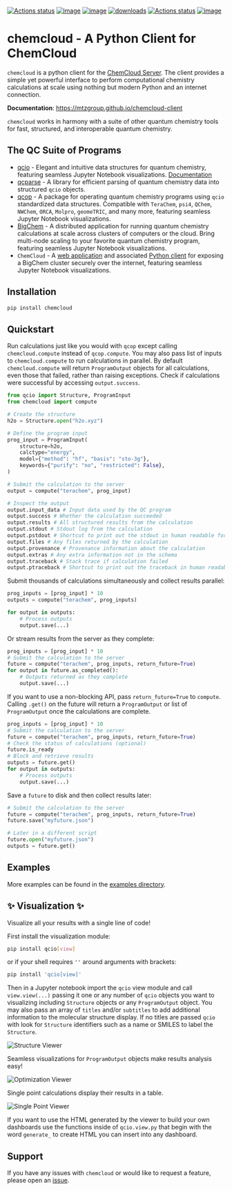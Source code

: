 [![Actions status](https://github.com/mtzgroup/chemcloud-client/workflows/Tests/badge.svg)](https://github.com/mtzgroup/chemcloud-client/actions/workflows/test.yaml)
[![image](https://img.shields.io/pypi/v/chemcloud.svg?color=%2334D058&label=pypi%20package)](https://pypi.python.org/pypi/chemcloud)
[![image](https://img.shields.io/pypi/pyversions/chemcloud.svg)](https://pypi.python.org/pypi/chemcloud)
[![downloads](https://static.pepy.tech/badge/chemcloud/month)](https://pepy.tech/project/chemcloud)
[![Actions status](https://github.com/mtzgroup/chemcloud-client/workflows/Basic%20Code%20Quality/badge.svg)](https://github.com/mtzgroup/chemcloud-client/actions/workflows/basic-code-quality.yaml)
[![image](https://img.shields.io/pypi/l/chemcloud.svg?color=%2334D058)](https://pypi.python.org/pypi/chemcloud)

# chemcloud - A Python Client for ChemCloud

`chemcloud` is a python client for the [ChemCloud Server](https://github.com/mtzgroup/chemcloud-server). The client provides a simple yet powerful interface to perform computational chemistry calculations at scale using nothing but modern Python and an internet connection.

**Documentation**: <https://mtzgroup.github.io/chemcloud-client>

`chemcloud` works in harmony with a suite of other quantum chemistry tools for fast, structured, and interoperable quantum chemistry.

## The QC Suite of Programs

- [qcio](https://github.com/coltonbh/qcio) - Elegant and intuitive data structures for quantum chemistry, featuring seamless Jupyter Notebook visualizations. [Documentation](https://qcio.coltonhicks.com)
- [qcparse](https://github.com/coltonbh/qcparse) - A library for efficient parsing of quantum chemistry data into structured `qcio` objects.
- [qcop](https://github.com/coltonbh/qcop) - A package for operating quantum chemistry programs using `qcio` standardized data structures. Compatible with `TeraChem`, `psi4`, `QChem`, `NWChem`, `ORCA`, `Molpro`, `geomeTRIC`, and many more, featuring seamless Jupyter Notebook visualizations.
- [BigChem](https://github.com/mtzgroup/bigchem) - A distributed application for running quantum chemistry calculations at scale across clusters of computers or the cloud. Bring multi-node scaling to your favorite quantum chemistry program, featuring seamless Jupyter Notebook visualizations.
- `ChemCloud` - A [web application](https://github.com/mtzgroup/chemcloud-server) and associated [Python client](https://github.com/mtzgroup/chemcloud-client) for exposing a BigChem cluster securely over the internet, featuring seamless Jupyter Notebook visualizations.

## Installation

```sh
pip install chemcloud
```

## Quickstart

Run calculations just like you would with `qcop` except calling `chemcloud.compute` instead of `qcop.compute`. You may also pass list of inputs to `chemcloud.compute` to run calculations in parallel. By default `chemcloud.compute` will return `ProgramOutput` objects for all calculations, even those that failed, rather than raising exceptions. Check if calculations were successful by accessing `output.success`.

```python
from qcio import Structure, ProgramInput
from chemcloud import compute

# Create the structure
h2o = Structure.open("h2o.xyz")

# Define the program input
prog_input = ProgramInput(
    structure=h2o,
    calctype="energy",
    model={"method": "hf", "basis": "sto-3g"},
    keywords={"purify": "no", "restricted": False},
)

# Submit the calculation to the server
output = compute("terachem", prog_input)

# Inspect the output
output.input_data # Input data used by the QC program
output.success # Whether the calculation succeeded
output.results # All structured results from the calculation
output.stdout # Stdout log from the calculation
output.pstdout # Shortcut to print out the stdout in human readable format
output.files # Any files returned by the calculation
output.provenance # Provenance information about the calculation
output.extras # Any extra information not in the schema
output.traceback # Stack trace if calculation failed
output.ptraceback # Shortcut to print out the traceback in human readable format
```

Submit thousands of calculations simultaneously and collect results parallel:

```python
prog_inputs = [prog_input] * 10
outputs = compute("terachem", prog_inputs)

for output in outputs:
    # Process outputs
    output.save(...)
```

Or stream results from the server as they complete:

```python
prog_inputs = [prog_input] * 10
# Submit the calculation to the server
future = compute("terachem", prog_inputs, return_future=True)
for output in future.as_completed():
    # Outputs returned as they complete
    output.save(...)
```

If you want to use a non-blocking API, pass `return_future=True` to `compute`. Calling `.get()` on the future will return a `ProgramOutput` or list of `ProgramOutput` once the calculations are complete.

```python
prog_inputs = [prog_input] * 10
# Submit the calculation to the server
future = compute("terachem", prog_inputs, return_future=True)
# Check the status of calculations (optional)
future.is_ready
# Block and retrieve results
outputs = future.get()
for output in outputs:
    # Process outputs
    output.save(...)
```

Save a `future` to disk and then collect results later:

```python
# Submit the calculation to the server
future = compute("terachem", prog_inputs, return_future=True)
future.save("myfuture.json")

# Later in a different script
future.open("myfuture.json")
outputs = future.get()
```

## Examples

More examples can be found in the [examples directory](https://github.com/mtzgroup/chemcloud-client/tree/main/examples).

## ✨ Visualization ✨

Visualize all your results with a single line of code!

First install the visualization module:

```sh
pip install qcio[view]
```

or if your shell requires `''` around arguments with brackets:

```sh
pip install 'qcio[view]'
```

Then in a Jupyter notebook import the `qcio` view module and call `view.view(...)` passing it one or any number of `qcio` objects you want to visualizing including `Structure` objects or any `ProgramOutput` object. You may also pass an array of `titles` and/or `subtitles` to add additional information to the molecular structure display. If no titles are passed `qcio` with look for `Structure` identifiers such as a name or SMILES to label the `Structure`.

![Structure Viewer](https://public.coltonhicks.com/assets/qcio/structure_viewer.png)

Seamless visualizations for `ProgramOutput` objects make results analysis easy!

![Optimization Viewer](https://public.coltonhicks.com/assets/qcio/optimization_viewer.png)

Single point calculations display their results in a table.

![Single Point Viewer](https://public.coltonhicks.com/assets/qcio/single_point_viewer.png)

If you want to use the HTML generated by the viewer to build your own dashboards use the functions inside of `qcio.view.py` that begin with the word `generate_` to create HTML you can insert into any dashboard.

## Support

If you have any issues with `chemcloud` or would like to request a feature, please open an [issue](https://github.com/mtzgroup/chemcloud-client/issues).
